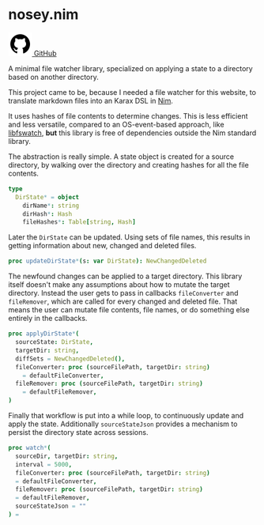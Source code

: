 [creationTime]:- "Feb 13. 2023"
[lastWriteTime]:- "Feb 21. 2023"

# nosey.nim

<a href="https://github.com/aMOPel/nosey.nim">
<img src="assets/icons8-github.svg" alt="GitHub" class="inline m-1 dark:invert">
GitHub</a>

A minimal file watcher library,
specialized on applying a state to a directory based on another directory.

This project came to be, because I needed a file watcher for this website,
to translate markdown files into an Karax DSL in [Nim](https://nim-lang.org/).

It uses hashes of file contents to determine changes.
This is less efficient and less versatile,
compared to an OS-event-based approach, like [libfswatch](https://github.com/paul-nameless/nim-fswatch),
**but** this library is free of dependencies outside the Nim standard library.

The abstraction is really simple.
A state object is created for a source directory,
by walking over the directory and creating hashes for all the file contents.

```nim
type 
  DirState* = object
    dirName*: string
    dirHash*: Hash
    fileHashes*: Table[string, Hash]
```

Later the `DirState` can be updated. Using sets of file names,
this results in getting information about new, changed and deleted files. 

```nim
proc updateDirState*(s: var DirState): NewChangedDeleted
```

The newfound changes can be applied to a target directory.
This library itself doesn't make any assumptions
about how to mutate the target directory. Instead the user gets to pass in 
callbacks `fileConverter` and `fileRemover`, which are called for every changed
and deleted file. That means the user can mutate file contents, file names, or
do something else entirely in the callbacks.

```nim
proc applyDirState*(
  sourceState: DirState,
  targetDir: string,
  diffSets = NewChangedDeleted(),
  fileConverter: proc (sourceFilePath, targetDir: string)
    = defaultFileConverter,
  fileRemover: proc (sourceFilePath, targetDir: string)
    = defaultFileRemover,
)
```

Finally that workflow is put into a while loop, to continuously update and apply
the state. Additionally `sourceStateJson` provides a mechanism to persist the directory state
across sessions.

```nim
proc watch*(
  sourceDir, targetDir: string,
  interval = 5000,
  fileConverter: proc (sourceFilePath, targetDir: string)
  = defaultFileConverter,
  fileRemover: proc (sourceFilePath, targetDir: string)
  = defaultFileRemover,
  sourceStateJson = ""
) =
```

